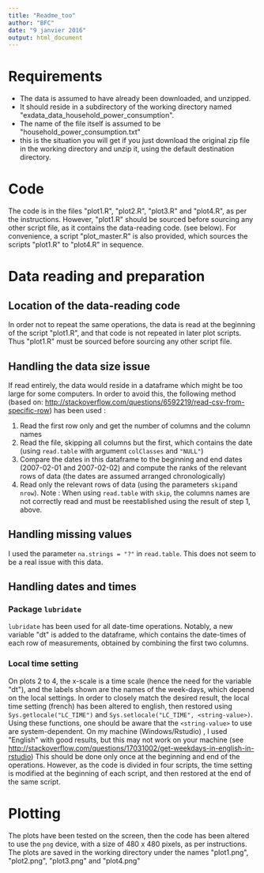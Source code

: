 ```yaml
---
title: "Readme_too"
author: "BFC"
date: "9 janvier 2016"
output: html_document
---
```


# __Requirements__
* The data is assumed to have already been downloaded, and unzipped.
* It should reside in a subdirectory of the working directory named "exdata_data_household_power_consumption".
* The name of the file itself is assumed to be "household_power_consumption.txt"
* this is the situation you will get if you just download the original zip file in the working directory and unzip it, using the default destination directory.

# __Code__
The code is in the files "plot1.R", "plot2.R", "plot3.R" and "plot4.R", as per the instructions.
However, "plot1.R" should be sourced before sourcing any other script file, as it contains the data-reading code. (see below).
For convenience, a script "plot_master.R" is also provided, which sources the scripts "plot1.R" to "plot4.R" in sequence.

# __Data reading and preparation__

## Location of the data-reading code
In order not to repeat the same operations, the data is read at the beginning of the script "plot1.R", and that code is not repeated in later plot scripts. Thus "plot1.R" must be sourced before sourcing any other script file.

## Handling the data size issue
If read entirely, the data would reside in a dataframe which might be too large for some computers. In order to avoid this, the following method (based on:  http://stackoverflow.com/questions/6592219/read-csv-from-specific-row) has been used :

1. Read the first row only and get the number of columns and the column names
2. Read the file, skipping all columns but the first, which contains the date (using `read.table` with argument `colClasses` and `"NULL"`)
3. Compare the dates in this dataframe  to the beginning and end dates (2007-02-01 and 2007-02-02) and compute the ranks of the relevant rows of data (the dates are assumed arranged chronologically)
4. Read only the relevant rows of data (using the parameters `skip`and `nrow`). Note : When using `read.table` with `skip`, the columns names are not correctly read and must be reestablished using the result of step 1, above.

## Handling missing values
 I used the parameter `na.strings = "?"` in `read.table`. This does not seem to be a real issue with this data.

## Handling dates and times

### Package `lubridate`
`lubridate` has been used for all date-time operations. Notably, a new variable "dt" is added to the dataframe, which contains the date-times of each row of measurements, obtained by combining the first two columns.

### Local time setting
On plots 2 to 4, the x-scale is a time scale (hence the need for the variable "dt"), and the labels shown are the names of the week-days, which depend on the local settings. In order to closely match the desired result, the local time setting (french) has been altered to english, then restored using `Sys.getlocale("LC_TIME")` and `Sys.setlocale("LC_TIME", <string-value>)`.
Using these functions, one should be aware that the `<string-value>` to use are system-dependent. On my machine (Windows/Rstudio) , I used "English" with good results, but this may not work on your machine (see http://stackoverflow.com/questions/17031002/get-weekdays-in-english-in-rstudio)
This should be done only once at the beginning and end of the operations. However, as the code is divided in four scripts, the time setting is modified at the beginning of each script, and then restored at the end of the same script.


# __Plotting__
The plots have been tested on the screen, then the code has been altered to use the `png` device, with a size of 480 x 480 pixels, as per instructions. The plots are saved in the working directory under the names "plot1.png", "plot2.png", "plot3.png" and "plot4.png"